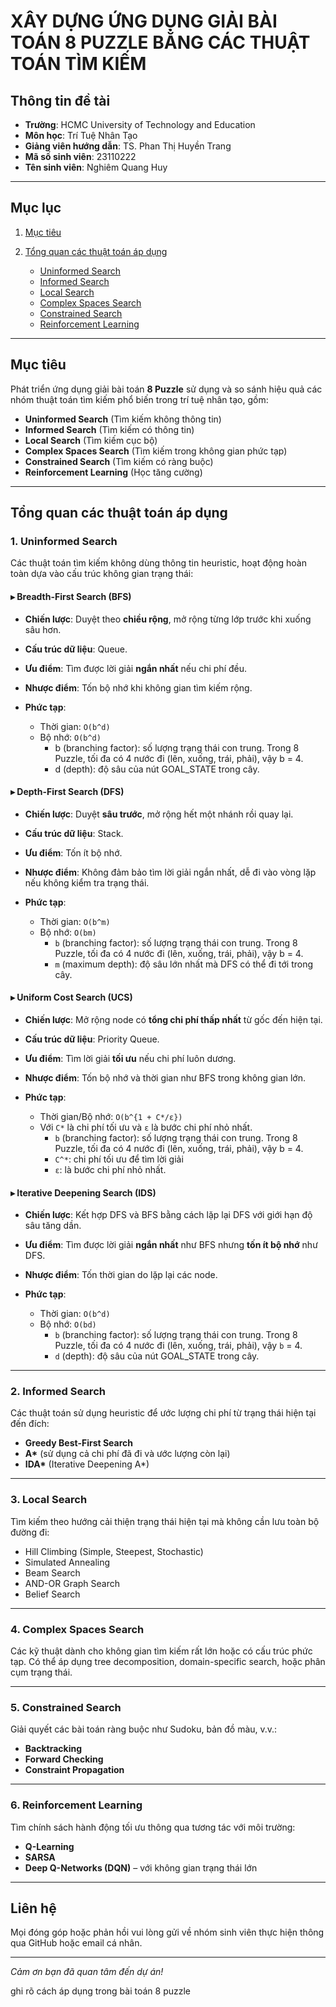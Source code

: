 # XÂY DỰNG ỨNG DỤNG GIẢI BÀI TOÁN 8 PUZZLE BẰNG CÁC THUẬT TOÁN TÌM KIẾM

## Thông tin đề tài

* **Trường**: HCMC University of Technology and Education
* **Môn học**: Trí Tuệ Nhân Tạo
* **Giảng viên hướng dẫn**: TS. Phan Thị Huyền Trang
* **Mã số sinh viên**: 23110222
* **Tên sinh viên**: Nghiêm Quang Huy 

---

## Mục lục

1. [Mục tiêu](#mục-tiêu)
2. [Tổng quan các thuật toán áp dụng](#tổng-quan-các-thuật-toán-áp-dụng)

   * [Uninformed Search](#1-uninformed-search)
   * [Informed Search](#2-informed-search)
   * [Local Search](#3-local-search)
   * [Complex Spaces Search](#4-complex-spaces-search)
   * [Constrained Search](#5-constrained-search)
   * [Reinforcement Learning](#6-reinforcement-learning)

---

## Mục tiêu

Phát triển ứng dụng giải bài toán **8 Puzzle** sử dụng và so sánh hiệu quả các nhóm thuật toán tìm kiếm phổ biến trong trí tuệ nhân tạo, gồm:

* **Uninformed Search** (Tìm kiếm không thông tin)
* **Informed Search** (Tìm kiếm có thông tin)
* **Local Search** (Tìm kiếm cục bộ)
* **Complex Spaces Search** (Tìm kiếm trong không gian phức tạp)
* **Constrained Search** (Tìm kiếm có ràng buộc)
* **Reinforcement Learning** (Học tăng cường)

---

## Tổng quan các thuật toán áp dụng

### 1. Uninformed Search

Các thuật toán tìm kiếm không dùng thông tin heuristic, hoạt động hoàn toàn dựa vào cấu trúc không gian trạng thái:

#### ▸ Breadth-First Search (BFS)

* **Chiến lược**: Duyệt theo **chiều rộng**, mở rộng từng lớp trước khi xuống sâu hơn.
* **Cấu trúc dữ liệu**: Queue.
* **Ưu điểm**: Tìm được lời giải **ngắn nhất** nếu chi phí đều.
* **Nhược điểm**: Tốn bộ nhớ khi không gian tìm kiếm rộng.
* **Phức tạp**:

  * Thời gian: `O(b^d)`
  * Bộ nhớ: `O(b^d)`
     * b (branching factor): số lượng trạng thái con trung. Trong 8 Puzzle, tối đa có 4 nước đi (lên, xuống, trái, phải), vậy b = 4.
     * d (depth): độ sâu của nút GOAL_STATE trong cây.

#### ▸ Depth-First Search (DFS)

* **Chiến lược**: Duyệt **sâu trước**, mở rộng hết một nhánh rồi quay lại.
* **Cấu trúc dữ liệu**: Stack.
* **Ưu điểm**: Tốn ít bộ nhớ.
* **Nhược điểm**: Không đảm bảo tìm lời giải ngắn nhất, dễ đi vào vòng lặp nếu không kiểm tra trạng thái.
* **Phức tạp**:

  * Thời gian: `O(b^m)`
  * Bộ nhớ: `O(bm)`
      * `b` (branching factor): số lượng trạng thái con trung. Trong 8 Puzzle, tối đa có 4 nước đi (lên, xuống, trái, phải), vậy b = 4.
      * `m` (maximum depth): độ sâu lớn nhất mà DFS có thể đi tới trong cây.

#### ▸ Uniform Cost Search (UCS)

* **Chiến lược**: Mở rộng node có **tổng chi phí thấp nhất** từ gốc đến hiện tại.
* **Cấu trúc dữ liệu**: Priority Queue.
* **Ưu điểm**: Tìm lời giải **tối ưu** nếu chi phí luôn dương.
* **Nhược điểm**: Tốn bộ nhớ và thời gian như BFS trong không gian lớn.
* **Phức tạp**:

  * Thời gian/Bộ nhớ: `O(b^{1 + C*/ε})`
  * Với `C*` là chi phí tối ưu và `ε` là bước chi phí nhỏ nhất.
      * `b` (branching factor): số lượng trạng thái con trung. Trong 8 Puzzle, tối đa có 4 nước đi (lên, xuống, trái, phải), vậy b = 4.
      * `C^*`: chi phí tối ưu để tìm lời giải
      * `ε`: là bước chi phí nhỏ nhất.

#### ▸ Iterative Deepening Search (IDS)

* **Chiến lược**: Kết hợp DFS và BFS bằng cách lặp lại DFS với giới hạn độ sâu tăng dần.
* **Ưu điểm**: Tìm được lời giải **ngắn nhất** như BFS nhưng **tốn ít bộ nhớ** như DFS.
* **Nhược điểm**: Tốn thời gian do lặp lại các node.
* **Phức tạp**:

  * Thời gian: `O(b^d)`
  * Bộ nhớ: `O(bd)`
       * `b` (branching factor): số lượng trạng thái con trung. Trong 8 Puzzle, tối đa có 4 nước đi (lên, xuống, trái, phải), vậy `b` = 4.
       * `d` (depth): độ sâu của nút GOAL_STATE trong cây.

---

### 2. Informed Search

Các thuật toán sử dụng heuristic để ước lượng chi phí từ trạng thái hiện tại đến đích:

* **Greedy Best-First Search**
* **A\*** (sử dụng cả chi phí đã đi và ước lượng còn lại)
* **IDA\*** (Iterative Deepening A\*)

---

### 3. Local Search

Tìm kiếm theo hướng cải thiện trạng thái hiện tại mà không cần lưu toàn bộ đường đi:

* Hill Climbing (Simple, Steepest, Stochastic)
* Simulated Annealing
* Beam Search
* AND-OR Graph Search
* Belief Search

---

### 4. Complex Spaces Search

Các kỹ thuật dành cho không gian tìm kiếm rất lớn hoặc có cấu trúc phức tạp. Có thể áp dụng tree decomposition, domain-specific search, hoặc phân cụm trạng thái.

---

### 5. Constrained Search

Giải quyết các bài toán ràng buộc như Sudoku, bản đồ màu, v.v.:

* **Backtracking**
* **Forward Checking**
* **Constraint Propagation**

---

### 6. Reinforcement Learning

Tìm chính sách hành động tối ưu thông qua tương tác với môi trường:

* **Q-Learning**
* **SARSA**
* **Deep Q-Networks (DQN)** – với không gian trạng thái lớn

---

## Liên hệ

Mọi đóng góp hoặc phản hồi vui lòng gửi về nhóm sinh viên thực hiện thông qua GitHub hoặc email cá nhân.

---

*Cảm ơn bạn đã quan tâm đến dự án!*

ghi rõ cách áp dụng trong bài toán 8 puzzle

